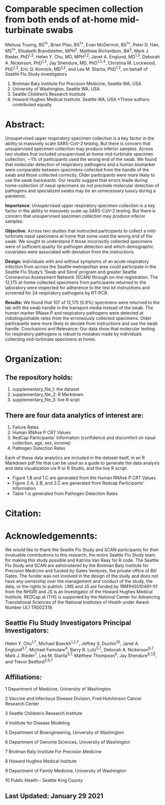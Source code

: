 # Comparable specimen collection from both ends of at-home mid-turbinate swabs
Melissa Truong, BS<sup>1*</sup>, Brian Pfau, BS<sup>1*</sup>, Evan McDermot, BS<sup>1*</sup>, Peter D. Han, MS<sup>1*</sup>, Elisabeth Brandstetter, MPH<sup>2</sup>, Matthew Richardson, BA<sup>2</sup>, Mark J. Rieder, PhD<sup>1,2</sup>, Helen Y. Chu, MD, MPH<sup>1,2</sup>, Janet A. Englund, MD<sup>1,3</sup>, Deborah A. Nickerson, PhD<sup>1,2</sup>, Jay Shendure, MD, PhD<sup>1,2,4</sup>, Christina M. Lockwood, PhD<sup>1,2</sup>, Eric Q. Konnick, MD<sup>1,2</sup>, and Lea M. Starita, PhD<sup>1,2</sup>, on behalf of Seattle Flu Study investigators

1. Brotman Baty Institute For Precision Medicine, Seattle WA, USA
2. University of Washington, Seattle WA, USA
3. Seattle Children’s Research Institute
4. Howard Hughes Medical Institute. Seattle WA, USA
*These authors contributed equally

# Abstract: 
Unsupervised upper respiratory specimen collection is a key factor in the ability to massively scale SARS-CoV-2 testing. But there is concern that unsupervised specimen collection may produce inferior samples. Across two studies that included unsupervised at-home mid-turbinate specimen collection, ∼1% of participants used the wrong end of the swab. We found that molecular detection of respiratory pathogens and a human biomarker were comparable between specimens collected from the handle of the swab and those collected correctly. Older participants were more likely to use the swab backwards. Our results suggest that errors made during home-collection of nasal specimens do not preclude molecular detection of pathogens and specialized swabs may be an unnecessary luxury during a pandemic.

**Importance**:  Unsupervised upper respiratory specimen collection is a key factor in the ability to massively scale up SARS-CoV-2 testing. But there is concern that unsupervised specimen collection may produce inferior samples.

**Objective**:  Across two studies that instructed participants to collect a mid-turbinate nasal specimens at home that some used the wrong end of the swab. We sought to understand if those incorrectly collected specimens were of sufficient quality for pathogen detection and which demographic covariates were associated with deviation from the instructions.

**Design:**  Individuals with and without symptoms of an acute respiratory infection from across the Seattle metropolitan area could participate in the Seattle Flu Study’s ‘Swab and Send’ program and greater Seattle Coronavirus Assessment Network (SCAN) through on-line registration. The 12,175 at-home collected specimens from participants returned to the laboratory were inspected for adherence to the test kit instructions and screened for 24 respiratory pathogens by RT-PCR.

**Results:** We found that 107 of 12,175 (0.9%) specimens were returned to the lab with the swab handle in the transport media instead of the swab. The human marker RNase P and respiratory pathogens were detected at indistinguishable rates from the erroneously collected specimens. Older participants were more likely to deviate from instructions and use the swab handle.
Conclusions and Relevance: Our data show that molecular testing for respiratory pathogens is robust to mistakes made by individuals collecting mid-turbinate specimens at home.

# Organization:
## The repository holds:
1) supplementary_file_1: the dataset
2) supplementary_file_2: R Markdown
3) supplementary_file_3: live R scipt  

## There are four data analytics of interest are: 
1. Failure Rates 
2. Human RNAse P CRT Values 
3. RedCap Participants' Information (confidence and discomfort on nasal collection, age, sex, income)
4. Pathogen Detection Rates

Each of these data analytics are included in the dataset itself, in an R Markdown pdf file that can be used as a guide to generate the data analysis and data visualization via R or R Studio, and the live R script.

* Figure 1.B and 1.C are generated from the Human RNAse P CRT Values 
* Figure 2.A, 2.B, and 2.C are generated from Redcap Participants' Information
* Table 1 is generated from Pathogen Detection Rates


# Citation:
<link to published paper>

# Acknowledgemennts:
We would like to thank the Seattle Flu Study and SCAN participants for their invaluable contributions to this research, the entire Seattle Flu Study team for making this study possible and Katrina Van Raay for R code. The Seattle Flu Study and SCAN are administered by the Brotman Baty Institute for Precision Medicine and funded by Gates Ventures, the private office of Bill Gates. The funder was not involved in the design of the study and does not have any ownership over the management and conduct of the study, the data, or the rights to publish. LMS and JS are funded by 1RM1HG010461-01 from the NHGRI and JS is an Investigator of the Howard Hughes Medical Institute. REDCap at ITHS is supported by the National Center for Advancing Translational Sciences of the National Institutes of Health under Award Number UL1 TR002319.

## Seattle Flu Study Investigators Principal Investigators: 
Helen Y. Chu<sup>1,7</sup>, Michael Boeckh<sup>1,2,7</sup>, Jeffrey S. Duchin<sup>10</sup>, Janet A. Englund<sup>3,7</sup>, Michael Famulare<sup>4</sup>, Barry R. Lutz<sup>5,7</sup>, Deborah A. Nickerson<sup>6,7</sup>, Mark J. Rieder<sup>7</sup>, Lea M. Starita<sup>6,7,</sup> Matthew Thompson<sup>9</sup>, Jay Shendure<sup>6,7,8</sup>, and Trevor Bedford<sup>2,6,7</sup>

## Affiliations:

1 Department of Medicine, University of Washington

2 Vaccine and Infectious Disease Division, Fred Hutchinson Cancer Research Center

3 Seattle Children’s Research Institute

4 Institute for Disease Modeling

5 Department of Bioengineering, University of Washington

6 Department of Genome Sciences, University of Washington

7 Brotman Baty Institute For Precision Medicine

8 Howard Hughes Medical Institute

9 Department of Family Medicine, University of Washington

10 Public Health – Seattle King County

## Last Updated: January 29 2021
